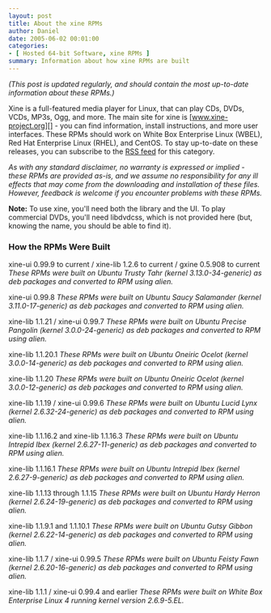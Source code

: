 ```yaml
---
layout: post
title: About the xine RPMs
author: Daniel
date: 2005-06-02 00:01:00
categories:
- [ Hosted 64-bit Software, xine RPMs ]
summary: Information about how xine RPMs are built
---
```


_(This post is updated regularly, and should contain the most up-to-date information about these RPMs.)_

Xine is a full-featured media player for Linux, that can play CDs, DVDs, VCDs, MP3s, Ogg, and more. The main site for xine is [www.xine-project.org][] - you can find information, install instructions, and more user interfaces. These RPMs should work on White Box Enterprise Linux (WBEL), Red Hat Enterprise Linux (RHEL), and CentOS. To stay up-to-date on these releases, you can subscribe to the [RSS feed][] for this category.

_As with any standard disclaimer, no warranty is expressed or implied - these RPMs are provided as-is, and we assume no responsibility for any ill effects that may come from the downloading and installation of these files. However, feedback is welcome if you encounter problems with these RPMs._

**Note:** To use xine, you'll need both the library and the UI. To play commercial DVDs, you'll need libdvdcss, which is not provided here (but, knowing the name, you should be able to find it).

### How the RPMs Were Built

xine-ui 0.99.9 to current / xine-lib 1.2.6 to current / gxine 0.5.908 to current
_These RPMs were built on Ubuntu Trusty Tahr (kernel 3.13.0-34-generic) as deb packages and converted to RPM using alien._

xine-ui 0.99.8
_These RPMs were built on Ubuntu Saucy Salamander (kernel 3.11.0-17-generic) as deb packages and converted to RPM using alien._

xine-lib 1.1.21 / xine-ui 0.99.7
_These RPMs were built on Ubuntu Precise Pangolin (kernel 3.0.0-24-generic) as deb packages and converted to RPM using alien._

xine-lib 1.1.20.1
_These RPMs were built on Ubuntu Oneiric Ocelot (kernel 3.0.0-14-generic) as deb packages and converted to RPM using alien._

xine-lib 1.1.20
_These RPMs were built on Ubuntu Oneiric Ocelot (kernel 3.0.0-12-generic) as deb packages and converted to RPM using alien._

xine-lib 1.1.19 / xine-ui 0.99.6
_These RPMs were built on Ubuntu Lucid Lynx (kernel 2.6.32-24-generic) as deb packages and converted to RPM using alien._

xine-lib 1.1.16.2 and xine-lib 1.1.16.3
_These RPMs were built on Ubuntu Intrepid Ibex (kernel 2.6.27-11-generic) as deb packages and converted to RPM using alien._

xine-lib 1.1.16.1
_These RPMs were built on Ubuntu Intrepid Ibex (kernel 2.6.27-9-generic) as deb packages and converted to RPM using alien._

xine-lib 1.1.13 through 1.1.15
_These RPMs were built on Ubuntu Hardy Herron (kernel 2.6.24-19-generic) as deb packages and converted to RPM using alien._

xine-lib 1.1.9.1 and 1.1.10.1
_These RPMs were built on Ubuntu Gutsy Gibbon (kernel 2.6.22-14-generic) as deb packages and converted to RPM using alien._

xine-lib 1.1.7 / xine-ui 0.99.5
_These RPMs were built on Ubuntu Feisty Fawn (kernel 2.6.20-16-generic) as deb packages and converted to RPM using alien._

xine-lib 1.1.1 / xine-ui 0.99.4 and earlier
_These RPMs were built on White Box Enterprise Linux 4 running kernel version 2.6.9-5.EL._


[www.xine-project.org]: //www.xine-project.org "xine Home"
[RSS feed]:             /category/hosted-64-bit-software/xine-rpms/feed "Xine RPMs (RSS) &bull; DJS Consulting Tech Blog"
